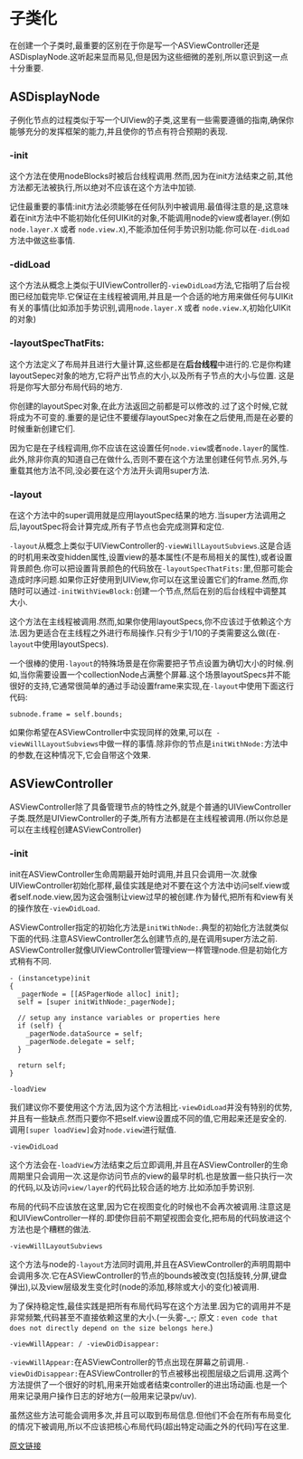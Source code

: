 # 子类化

在创建一个子类时,最重要的区别在于你是写一个ASViewController还是ASDisplayNode.这听起来显而易见,但是因为这些细微的差别,所以意识到这一点十分重要.

## ASDisplayNode

子例化节点的过程类似于写一个UIView的子类,这里有一些需要遵循的指南,确保你能够充分的发挥框架的能力,并且使你的节点有符合预期的表现.

### -init

这个方法在使用nodeBlocks时被后台线程调用.然而,因为在init方法结束之前,其他方法都无法被执行,所以绝对不应该在这个方法中加锁.

记住最重要的事情:init方法必须能够在任何队列中被调用.最值得注意的是,这意味着在init方法中不能初始化任何UIKit的对象,不能调用node的view或者layer.(例如`node.layer.X` 或者 `node.view.X`),不能添加任何手势识别功能.你可以在`-didLoad`方法中做这些事情.

### -didLoad

这个方法从概念上类似于UIViewController的`-viewDidLoad`方法,它指明了后台视图已经加载完毕.它保证在主线程被调用,并且是一个合适的地方用来做任何与UIKit有关的事情(比如添加手势识别,调用`node.layer.X` 或者 `node.view.X`,初始化UIKit的对象)

### -layoutSpecThatFits:

这个方法定义了布局并且进行大量计算,这些都是在**后台线程**中进行的.它是你构建layoutSepec对象的地方,它将产出节点的大小,以及所有子节点的大小与位置.
这是将是你写大部分布局代码的地方.

你创建的layoutSpec对象,在此方法返回之前都是可以修改的.过了这个时候,它就将成为不可变的.重要的是记住不要缓存layoutSpec对象在之后使用,而是在必要的时候重新创建它们.

因为它是在子线程调用,你不应该在这设置任何`node.view`或者`node.layer`的属性.此外,除非你真的知道自己在做什么,否则不要在这个方法里创建任何节点.另外,与重载其他方法不同,没必要在这个方法开头调用super方法.

### -layout
在这个方法中的super调用就是应用layoutSpec结果的地方.当super方法调用之后,layoutSpec将会计算完成,所有子节点也会完成测算和定位.

`-layout`从概念上类似于UIViewController的`-viewWillLayoutSubviews`.这是合适的时机用来改变hidden属性,设置view的基本属性(不是布局相关的属性),或者设置背景颜色.你可以把设置背景颜色的代码放在`-layoutSpecThatFits:`里,但那可能会造成时序问题.如果你正好使用到UIView,你可以在这里设置它们的frame.然而,你随时可以通过`-initWithViewBlock:`创建一个节点,然后在别的后台线程中调整其大小.

这个方法在主线程被调用.然而,如果你使用layoutSpecs,你不应该过于依赖这个方法.因为更适合在主线程之外进行布局操作.只有少于1/10的子类需要这么做(在`-layout`中使用layoutSpecs).

一个很棒的使用`-layout`的特殊场景是在你需要把子节点设置为确切大小的时候.例如,当你需要设置一个collectionNode占满整个屏幕.这个场景layoutSpecs并不能很好的支持,它通常很简单的通过手动设置frame来实现,在`-layout`中使用下面这行代码:

```
subnode.frame = self.bounds;
```
如果你希望在ASViewController中实现同样的效果,可以在` -viewWillLayoutSubviews`中做一样的事情.除非你的节点是`initWithNode:`方法中的参数,在这种情况下,它会自带这个效果.

## ASViewController

ASViewController除了具备管理节点的特性之外,就是个普通的UIViewController子类.既然是UIViewController的子类,所有方法都是在主线程被调用.(所以你总是可以在主线程创建ASViewController)

###  -init
init在ASViewController生命周期最开始时调用,并且只会调用一次.就像UIViewController初始化那样,最佳实践是绝对不要在这个方法中访问self.view或者self.node.view,因为这会强制让view过早的被创建.作为替代,把所有和view有关的操作放在`-viewDidLoad`.

ASViewController指定的初始化方法是`initWithNode:`.典型的初始化方法就类似下面的代码.注意ASViewController怎么创建节点的,是在调用super方法之前. ASViewController就像UIViewController管理view一样管理node.但是初始化方式稍有不同.

```
- (instancetype)init
{
  _pagerNode = [[ASPagerNode alloc] init];
  self = [super initWithNode:_pagerNode];
  
  // setup any instance variables or properties here
  if (self) {
    _pagerNode.dataSource = self;
    _pagerNode.delegate = self;
  }
  
  return self;
}
```

`-loadView`

我们建议你不要使用这个方法,因为这个方法相比`-viewDidLoad`并没有特别的优势,并且有一些缺点.然而只要你不把self.view设置成不同的值,它用起来还是安全的.调用`[super loadView]`会对`node.view`进行赋值.

`-viewDidLoad`

这个方法会在`-loadView`方法结束之后立即调用,并且在ASViewController的生命周期里只会调用一次.这是你访问节点的view的最早时机.也是放置一些只执行一次的代码,以及访问`view/layer`的代码比较合适的地方.比如添加手势识别.

布局的代码不应该放在这里,因为它在视图变化的时候也不会再次被调用.注意这是和UIViewController一样的.即使你目前不期望视图会变化,把布局的代码放进这个方法也是个糟糕的做法.

`-viewWillLayoutSubviews`

这个方法与node的`-layout`方法同时调用,并且在ASViewController的声明周期中会调用多次.它在ASViewController的节点的bounds被改变(包括旋转,分屏,键盘弹出),以及view层级发生变化时(node的添加,移除或大小的变化)被调用.

为了保持稳定性,最佳实践是把所有布局代码写在这个方法里.因为它的调用并不是非常频繁,代码甚至不直接依赖这里的大小.(一头雾-_-; 原文 : `even code that does not directly depend on the size belongs here`.)

`-viewWillAppear: / -viewDidDisappear:`

`-viewWillAppear:`在ASViewController的节点出现在屏幕之前调用.`-viewDidDisappear:`在ASViewController的节点被移出视图层级之后调用.这两个方法提供了一个很好的时机,用来开始或者结束controller的进出场动画.也是一个用来记录用户操作日志的好地方(一般用来记录pv/uv).

虽然这些方法可能会调用多次,并且可以取到布局信息.但他们不会在所有布局变化的情况下被调用,所以不应该把核心布局代码(超出特定动画之外的代码)写在这里.

[原文链接](http://texturegroup.org/docs/subclassing.html)